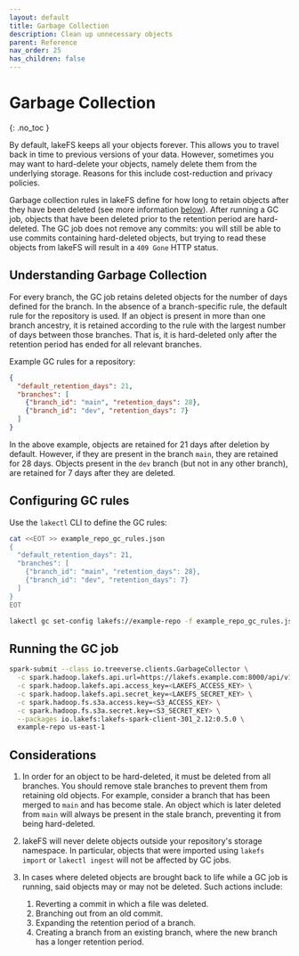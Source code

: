 ```yaml
---
layout: default
title: Garbage Collection
description: Clean up unnecessary objects
parent: Reference
nav_order: 25
has_children: false
---
```


# Garbage Collection
{: .no_toc }

By default, lakeFS keeps all your objects forever. This allows you to travel back in time to previous versions of your data.
However, sometimes you may want to hard-delete your objects, namely delete them from the underlying storage. 
Reasons for this include cost-reduction and privacy policies.

Garbage collection rules in lakeFS define for how long to retain objects after they have been deleted (see more information [below](#considerations)).
After running a GC job, objects that have been deleted prior to the retention period are hard-deleted.
The GC job does not remove any commits: you will still be able to use commits containing hard-deleted objects,
but trying to read these objects from lakeFS will result in a `409 Gone` HTTP status.

## Understanding Garbage Collection

For every branch, the GC job retains deleted objects for the number of days defined for the branch.
In the absence of a branch-specific rule, the default rule for the repository is used.
If an object is present in more than one branch ancestry, it is retained according to the rule with the largest number of days between those branches.
That is, it is hard-deleted only after the retention period has ended for all relevant branches.

Example GC rules for a repository:
```json
{
  "default_retention_days": 21,
  "branches": [
    {"branch_id": "main", "retention_days": 28},
    {"branch_id": "dev", "retention_days": 7}
  ]
}
```

In the above example, objects are retained for 21 days after deletion by default. However, if they are present in the branch `main`, they are retained for 28 days.
Objects present in the `dev` branch (but not in any other branch), are retained for 7 days after they are deleted.

## Configuring GC rules

Use the `lakectl` CLI to define the GC rules: 

```bash
cat <<EOT >> example_repo_gc_rules.json
{
  "default_retention_days": 21,
  "branches": [
    {"branch_id": "main", "retention_days": 28},
    {"branch_id": "dev", "retention_days": 7}
  ]
}
EOT

lakectl gc set-config lakefs://example-repo -f example_repo_gc_rules.json 
```

## Running the GC job

```bash
spark-submit --class io.treeverse.clients.GarbageCollector \
  -c spark.hadoop.lakefs.api.url=https://lakefs.example.com:8000/api/v1  \
  -c spark.hadoop.lakefs.api.access_key=<LAKEFS_ACCESS_KEY> \
  -c spark.hadoop.lakefs.api.secret_key=<LAKEFS_SECRET_KEY> \
  -c spark.hadoop.fs.s3a.access.key=<S3_ACCESS_KEY> \
  -c spark.hadoop.fs.s3a.secret.key=<S3_SECRET_KEY> \
  --packages io.lakefs:lakefs-spark-client-301_2.12:0.5.0 \
  example-repo us-east-1
```
## Considerations
1. In order for an object to be hard-deleted, it must be deleted from all branches.
   You should remove stale branches to prevent them from retaining old objects.
   For example, consider a branch that has been merged to `main` and has become stale.
   An object which is later deleted from `main` will always be present in the stale branch, preventing it from being hard-deleted.
   
1. lakeFS will never delete objects outside your repository's storage namespace.
   In particular, objects that were imported using `lakefs import` or `lakectl ingest` will not be affected by GC jobs.
   
1. In cases where deleted objects are brought back to life while a GC job is running, said objects may or may not be
   deleted. Such actions include:
   1. Reverting a commit in which a file was deleted.
   1. Branching out from an old commit.
   1. Expanding the retention period of a branch.
   1. Creating a branch from an existing branch, where the new branch has a longer retention period.
